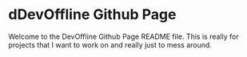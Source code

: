 # dDevOffline Github Page

Welcome to the DevOffline Github Page README file. This is really for projects that I want to work on and really just to mess around.
